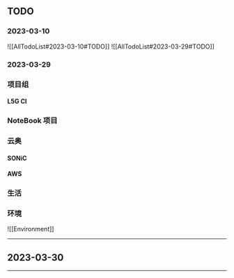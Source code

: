## TODO
### 2023-03-10
![[AllTodoList#2023-03-10#TODO]]
![[AllTodoList#2023-03-29#TODO]]
### 2023-03-29
### 项目组
#### L5G CI 
### NoteBook 项目
### 云奥
#### SONiC
#### AWS
### 生活
### 环境
![[Environment]]

---
## 2023-03-30

---